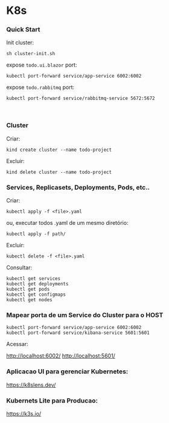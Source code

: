 # K8s

### Quick Start

Init cluster:
```
sh cluster-init.sh
```

expose `todo.ui.blazor` port:
```
kubectl port-forward service/app-service 6002:6002 
```

expose `todo.rabbitmq` port:
```
kubectl port-forward service/rabbitmq-service 5672:5672
```


<br>


### Cluster
Criar:
```
kind create cluster --name todo-project
```

Excluir:
```
kind delete cluster --name todo-project
```

### Services, Replicasets, Deployments, Pods, etc..
Criar:
```
kubectl apply -f <file>.yaml
```
ou, executar todos .yaml de um mesmo diretório:
```
kubectl apply -f path/
```

Excluir:
```
kubectl delete -f <file>.yaml 
```

Consultar:
```
kubectl get services
kubectl get deployments
kubectl get pods
kubectl get configmaps
kubectl get nodes
```


### Mapear porta de um Service do Cluster para o HOST
```
kubectl port-forward service/app-service 6002:6002
kubectl port-forward service/kibana-service 5601:5601
```
Acessar: 

<http://localhost:6002/>
<http://localhost:5601/>






### Aplicacao UI para gerenciar Kubernetes:

<https://k8slens.dev/>


### Kubernets Lite para Producao:

<https://k3s.io/>